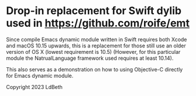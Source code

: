 # Drop-in replacement for Swift dylib used in https://github.com/roife/emt

Since compile Emacs dynamic module written in Swift requires both
Xcode and macOS 10.15 upwards, this is a replacement for those still
use an older version of OS X (lowest requirement is 10.5) (However, for
this particular module the NatrualLanguage framework used requires
at least 10.14).

This also serves as a demonstration on how to using Objective-C
directly for Emacs dynamic module.

Copyright 2023 LdBeth
